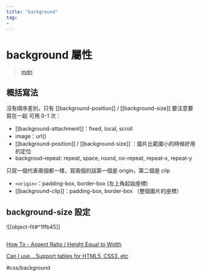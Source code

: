 ```yaml
---
title: "background"
tag: 
- 
---
```

# background 屬性
>[mdn](https://developer.mozilla.org/ja/docs/Web/CSS/background)



## 概括寫法

沒有順序差別，只有 [[background-position]] / [[background-size]] 要注意要寫在一起
可用 0-1 次：

-   [[background-attachment]]：fixed, local, scroll
-   image：url()
-   [[background-position]] / [[background-size]] ：圖片比範圍小的時候好用的定位
-   backgroud-repeat: repeat, space, round, no-repeat, repeat-x, repeat-y

只寫一個代表兩個都一樣，寫兩個的話第一個是 origin，第二個是 clip
- `<origin>`：padding-box, border-box (左上角起始座標)
- [[background-clip]]：padding-box, border-box （整個圖片的座標）
	
## background-size 設定
![[object-fit#^1ffb45]]


## 

[How To - Aspect Ratio / Height Equal to Width](https://www.w3schools.com/howto/howto_css_aspect_ratio.asp)

[Can I use... Support tables for HTML5, CSS3, etc](https://caniuse.com/mdn-css_properties_aspect-ratio)

  
	
#css/background 